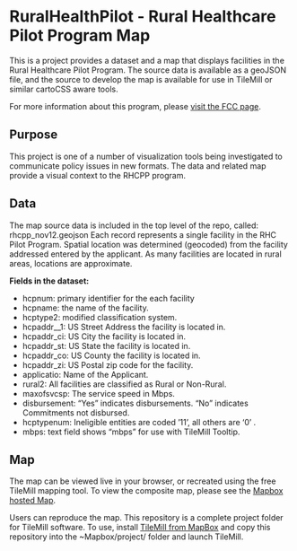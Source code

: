 # RuralHealthPilot -  Rural Healthcare Pilot Program Map 

This is a project provides a dataset and a map that displays facilities in the Rural Healthcare Pilot Program. The source data is available as a geoJSON file, and the source to develop the map is available for use in TileMill or similar cartoCSS aware tools.

For more information about this program, please [visit the FCC page][rhcpp].

## Purpose

This project is one of a number of visualization tools being investigated to communicate policy issues in new formats. The data and related map provide a visual context to the RHCPP program. 
  
## Data

The map source data is included in the top level of the repo, called: rhcpp_nov12.geojson  Each record represents a single facility in the RHC Pilot Program. Spatial location was determined (geocoded) from the facility addressed entered by the applicant. As many facilities are located in rural areas, locations are approximate. 

**Fields in the dataset:**  
- hcpnum: primary identifier for the each facility  
- hcpname: the name of the facility.  
- hcptype2: modified classification system.   
- hcpaddr__1: US Street Address the facility is located in.  
- hcpaddr_ci: US City the facility is located in.  
- hcpaddr_st: US State the facility is located in.  
- hcpaddr_co: US County the facility is located in.  
- hcpaddr_zi: US Postal zip code for the facility.  
- applicatio: Name of the Applicant.  
- rural2: All facilities are classified as Rural or Non-Rural.  
- maxofsvcsp: The service speed in Mbps.  
- disbursement: “Yes” indicates disbursements. “No” indicates Commitments not disbursed.  
- hcptypenum: Ineligible entities are coded ’11’, all others are ‘0’ .  
- mbps: text field shows “mbps” for use with TileMill Tooltip.
  
## Map
The map can be viewed live in your browser, or recreated using the free TileMill mapping tool.  To view the composite map, please see the [Mapbox hosted Map][rhcmap]. 

Users can reproduce the map. This repository is a complete project folder for TileMill software. To use, install [TileMill from MapBox][tilemillurl] and copy this repository into the ~Mapbox/project/ folder and launch TileMill. 

  
[rhcpp]: http://www.fcc.gov/encyclopedia/rural-health-care-pilot-program 
[rhcmap]: http://a.tiles.mapbox.com/v3/fcc.map-pxxbakrr 
[tilemillurl]: http://www.mapbox.com/tilemill/ 